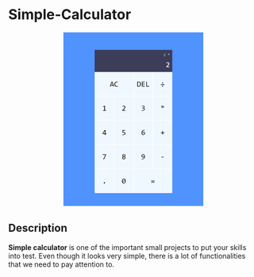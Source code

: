 # Simple-Calculator

<p align="center">
<img width:"300px" height="350px" src="https://github.com/Prajwalhn18/simple-calculator/blob/main/Images/simple-calculator.PNG"/>
</p>

## Description

 **Simple calculator** is one of the important small projects to put your skills into test. Even though it looks very simple, there is a lot of functionalities that we need to pay attention to.

